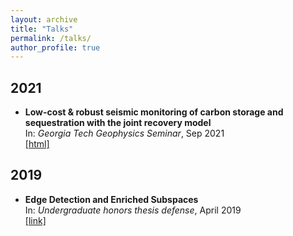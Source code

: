 ```yaml
---
layout: archive
title: "Talks"
permalink: /talks/
author_profile: true
---
```


## 2021

* **Low-cost & robust seismic monitoring of carbon storage and sequestration with the joint recovery model**          
In: *Georgia Tech Geophysics Seminar*, Sep 2021      
[[html]](https://slim.gatech.edu/Publications/Public/Conferences/SEG/2021/yin2021SEGcts/yin2021SEGcts.html)     

## 2019

* **Edge Detection and Enriched Subspaces**        
In: *Undergraduate honors thesis defense*, April 2019    
[[link]](https://etd.library.emory.edu/concern/etds/7w62f916x?locale=en)
